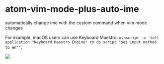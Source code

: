 # atom-vim-mode-plus-auto-ime

automatically change ime with the custom command when vim mode changes

For example, macOS users can use Keyboard Maestro: `osascript -e 'tell application "Keyboard Maestro Engine" to do script "set input method to en"'`.

![](http://i.imgur.com/9tw8CKy.png)
